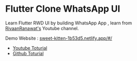 # Flutter Clone WhatsApp UI

Learn Flutter RWD UI by building WhatsApp App , learn from [RivaanRanawat's](https://www.youtube.com/c/RivaanRanawat) Youtube channel.

Demo Website : [sweet-kitten-1b53d5.netlify.app/#/](sweet-kitten-1b53d5.netlify.app/#/)

- [Youtube Toturial](https://www.youtube.com/watch?v=g1hmeP8WZHU)
- [Github Toturial](https://github.com/RivaanRanawat/whatsapp-flutter-ui/tree/main)